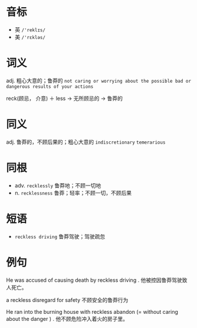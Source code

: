 # 音标

- 英 `/'reklɪs/`
- 美 `/'rɛkləs/`

# 词义

adj. 粗心大意的；鲁莽的
`not caring or worrying about the possible bad or dangerous results of your actions`



reck(顾忌， 介意) ＋ less → 无所顾忌的 → 鲁莽的

# 同义

adj. 鲁莽的，不顾后果的；粗心大意的
`indiscretionary` `temerarious`

# 同根

- adv. `recklessly` 鲁莽地；不顾一切地
- n. `recklessness` 鲁莽；轻率；不顾一切，不顾后果

# 短语

- `reckless driving` 鲁莽驾驶；驾驶疏忽

# 例句

He was accused of causing death by reckless driving .
他被控因鲁莽驾驶致人死亡。

a reckless disregard for safety
不顾安全的鲁莽行为

He ran into the burning house with reckless abandon (= without caring about the danger ) .
他不顾危险冲入着火的房子里。



